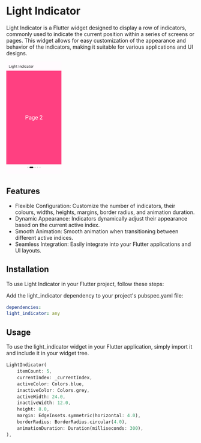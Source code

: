 # Light Indicator

Light Indicator is a Flutter widget designed to display a row of indicators, commonly used to indicate the current position within a series of screens or pages. This widget allows for easy customization of the appearance and behavior of the indicators, making it suitable for various applications and UI designs.

<img height="300" src="https://raw.githubusercontent.com/Anees7757/light_indicator/master/assets/images/img1.png" alt=""/>


## Features
- Flexible Configuration: Customize the number of indicators, their colours, widths, heights, margins, border radius, and animation duration.
- Dynamic Appearance: Indicators dynamically adjust their appearance based on the current active index.
- Smooth Animation: Smooth animation when transitioning between different active indices.
- Seamless Integration: Easily integrate into your Flutter applications and UI layouts.

## Installation
To use Light Indicator in your Flutter project, follow these steps:

Add the light_indicator dependency to your project's pubspec.yaml file:
```yaml
dependencies:
light_indicator: any
```

## Usage
To use the light_indicator widget in your Flutter application, simply import it and include it in your widget tree.

```dart
LightIndicator(
    itemCount: 5,
    currentIndex: _currentIndex,
    activeColor: Colors.blue,
    inactiveColor: Colors.grey,
    activeWidth: 24.0,
    inactiveWidth: 12.0,
    height: 8.0,
    margin: EdgeInsets.symmetric(horizontal: 4.0),
    borderRadius: BorderRadius.circular(4.0),
    animationDuration: Duration(milliseconds: 300),
),
```
